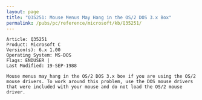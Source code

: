 ```yaml
---
layout: page
title: "Q35251: Mouse Menus May Hang in the OS/2 DOS 3.x Box"
permalink: /pubs/pc/reference/microsoft/kb/Q35251/
---
```


	Article: Q35251
	Product: Microsoft C
	Version(s): 6.x 1.00
	Operating System: MS-DOS
	Flags: ENDUSER |
	Last Modified: 19-SEP-1988
	
	Mouse menus may hang in the OS/2 DOS 3.x box if you are using the OS/2
	mouse drivers. To work around this problem, use the DOS mouse drivers
	that were included with your mouse and do not load the OS/2 mouse
	driver.
